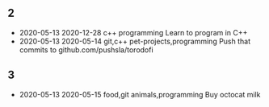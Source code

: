 ## 2
* 2020-05-13 2020-12-28 c++ programming Learn to program in C++
* 2020-05-13 2020-05-14 git,c++ pet-projects,programming Push that commits to github.com/pushsla/torodofi
## 3
* 2020-05-13 2020-05-15 food,git animals,programming Buy octocat milk
